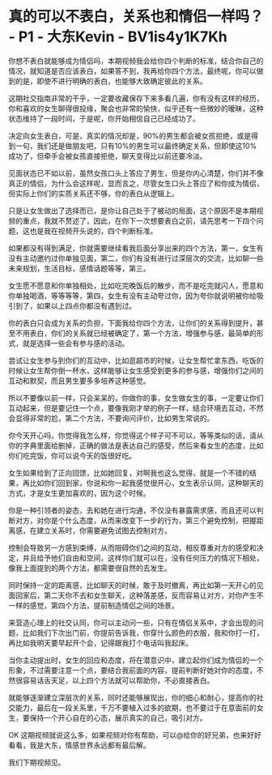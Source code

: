 # 真的可以不表白，关系也和情侣一样吗？ - P1 - 大东Kevin - BV1is4y1K7Kh

你想不表白就能够成为情侣吗，本期视频我会给你四个判断的标准，结合你自己的情况，就知道是否应该表白，如果答不到，我再给你四个方法，最终呢，你可以做到的是，即使不进行明确的表白，也能够大致确定彼此的关系。

这期社交指南非常的干乎，一定要收藏保存下来多看几遍，你有没有这样的经历，你和喜欢的女生聊得很投缘，聚会也非常的愉快，似乎还有一些微妙的暧昧，这种状态维持了一段时间，于是呢，你开始相信自己已经成功了。

决定向女生表白，可是，真实的情况却是，90%的男生都会被女孩拒绝，或是得到一句，我们还是做朋友吧，只有10%的男生可以最终确定关系，但即使这10%成功了，但牵手会被女孩直接拒绝，聊天变得比以前还要冷淡。

见面状态已不如以前，虽然女孩口头上答应了男生，但是你内心清楚，你们并不像真正的情侣，为什么会这样呢，显而言之，尽管女生口头上答应了和你成为情侣，但实际上你们的实质关系还不够，你的表白从逻辑上。

只是让女生做出了选择而已，是你让自己处于了被动的局面，这个原因不是本期视频的重点，我就不赘述了，因此，在你下一次想要表白之前，请先思考一下四个问题，这也是我在视频开头说的，四个判断标准。

如果都没有得到满足，你就需要继续看我后面分享出来的四个方法，第一，女生有没有主动邀约过你单独见面，第二，你们有没有进行过深层次的交流，比如聊一些未来规划，生活目标，感情话题等等，第三。

女生愿不愿意和你单独相处，比如吃完晚饭后的散步，而不是吃完就闪人，愿意和你单独喝酒，等等等等，第四，女生有没有主动夸过你，因为夸你就说明被你给吸引到了，如果以上四点你都没有遇到过。

你的表白只会成为关系的负担，下面我给你四个方法，让你们的关系得到提升，甚至不用表白，你们的关系就已经被确定了，第一个方法，增强参与感，最简单的形式，就是选择一些会有参与感的活动。

尝试让女生参与到你们的互动中，比如逛超市的时候，让女生帮忙拿东西，吃饭的时候让女生帮你倒一杯水，这样能够让女生感受到更多的参与感，增强你们之间的互动和默契，而且男生要多多培养这种感觉。

所以不要像以前一样，只会呆呆的，你做你的事，女生做女生的事，一定要让你们互动起来，但是要记住一个点，要像我刚才举的例子一样，结合环境去互动，不然会显得非常的尬，第二个方法，不要询问评价，比如男生常说的。

你今天开心吗，你觉得我怎么样，你觉得这个样子可不可以，等等类似的话，请从你的字典里面给删掉，正确的做法是表达自己的感受，然后来看女生的态度，比如你们吃完饭，你可以说今天的饭很好吃。

女生如果给到了正向回馈，比如她回复，对啊我也这么觉得，就是一个不错的结果，再比如你们回到家，你说和你一起我感觉很开心，女生表示认同，这种聊天的方式，才是女生更加喜欢的，因为这个时候。

你是一种引领者的姿态，去和她在进行沟通，不仅没有暴露需求感，而且还可以判断对方，对你是个什么态度，从而来改变下一步的行为，第三个避免控制，把握距离感，在建立关系时，你需要避免试图去控制对方。

控制会导致另一方感到束缚，从而阻碍你们之间的互动，相反尊重对方的感受和决定，并且给予他们自由和空间，这样你们就可以在，没有任何压力的情况下相处，像我上面提到的两个方法，都需要很自然的去发生。

同时保持一定的距离感，比如聊天的时候，敢于及时撤离，再比如第一天开心的见面回家后，第二天你不去和女生聊天，这种落差感，反而容易让对方，对你产生不一样的感觉，第四个方法，提前制造情侣之间的场景。

来营造心理上的社交认同，你可以主动问一些，只有在情侣关系中，才会出现的问题，比如我们下次出门前，你提前告诉我，你穿什么颜色的衣服，我和你打一打，再比如我明天要早起开个会，记得跟我打个电话叫我起床。

当你主动提出时，女生的回应和态度，将在潜意识中，建立起你们成为情侣的一个形象，不过需要注意一个点，要结合我前面的内容，提前判断好她对你的态度，不然很容易话舌天足，以上四个方法就可以帮助你，不必直接表白。

就能够逐渐建立深层次的关系，同时还能够展现出，你的细心和耐心，提高你的社交能力，最后在一段关系里，千万不要植入过多的欲期，也不要过于在意面前的女生，要保持一个开心自在的心态，展示真实的自己，吸引对方。

OK 这期视频就说这么多，如果视频对你有帮助，可以@给你的好兄弟，也来好好看看，我是大东，情感世界永远都有最后解。

我们下期视频见。
